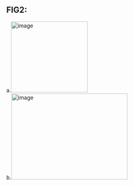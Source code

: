 ## FIG2:
a.<img width="201" height="185" alt="image" src="https://github.com/user-attachments/assets/743b0326-3dbb-4d2d-bbbf-64dde84a1d65" />  
b.<img width="305" height="225" alt="image" src="https://github.com/user-attachments/assets/b8ac1837-9272-4e0d-947a-b8eee9c329d5" />

